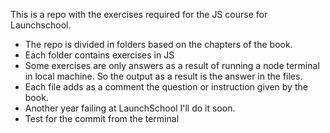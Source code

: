 This is a repo with the exercises required for the JS course for Launchschool. 
- The repo is divided in folders based on the chapters of the book.
- Each folder contains exercises in JS
- Some exercises are only answers as a result of running a node terminal in local machine. So the output as a result is the answer in the files.
- Each file adds as a comment the question or instruction given by the book. 
- Another year failing at LaunchSchool I'll do it soon. 
- Test for the commit from the terminal